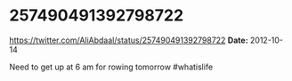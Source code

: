 # 257490491392798722
https://twitter.com/AliAbdaal/status/257490491392798722
**Date:** 2012-10-14

Need to get up at 6 am for rowing tomorrow #whatislife
